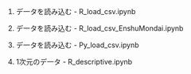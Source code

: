 01. デ一タを読み込む - R_load_csv.ipynb

01. デ一タを読み込む - R_load_csv_EnshuMondai.ipynb

01. デ一タを読み込む - Py_load_csv.ipynb

02. 1次元のデ一タ - R_descriptive.ipynb
